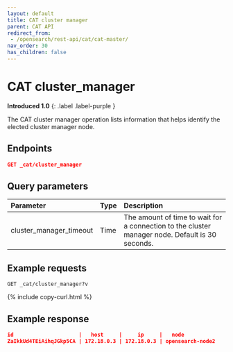 ```yaml
---
layout: default
title: CAT cluster manager
parent: CAT API
redirect_from:
 - /opensearch/rest-api/cat/cat-master/
nav_order: 30
has_children: false
---
```


# CAT cluster_manager
**Introduced 1.0**
{: .label .label-purple }

The CAT cluster manager operation lists information that helps identify the elected cluster manager node.


## Endpoints

```json
GET _cat/cluster_manager
```

## Query parameters

Parameter | Type | Description
:--- | :--- | :---
cluster_manager_timeout | Time | The amount of time to wait for a connection to the cluster manager node. Default is 30 seconds.

## Example requests

```
GET _cat/cluster_manager?v
```
{% include copy-curl.html %}

## Example response

```json
id                     |   host     |     ip     |   node
ZaIkkUd4TEiAihqJGkp5CA | 172.18.0.3 | 172.18.0.3 | opensearch-node2
```
